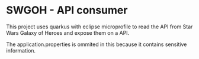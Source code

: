 # SWGOH - API consumer

This project uses quarkus with eclipse microprofile to read the API from Star Wars Galaxy of Heroes and expose them on a API.

The application.properties is ommited in this because it contains sensitive information.


